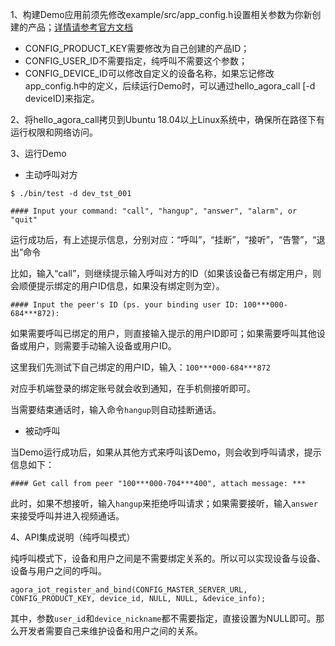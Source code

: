 1、构建Demo应用前须先修改example/src/app_config.h设置相关参数为你新创建的产品；[详情请参考官方文档](https://docs.agora.io/cn/iot-apaas/device_media_call?platform=All%20Platforms)

- CONFIG_PRODUCT_KEY需要修改为自己创建的产品ID；
- CONFIG_USER_ID不需要指定，纯呼叫不需要这个参数；
- CONFIG_DEVICE_ID可以修改自定义的设备名称，如果忘记修改app_config.h中的定义，后续运行Demo时，可以通过hello_agora_call [-d deviceID]来指定。

2、将hello_agora_call拷贝到Ubuntu 18.04以上Linux系统中，确保所在路径下有运行权限和网络访问。

3、运行Demo
- 主动呼叫对方

`$ ./bin/test -d dev_tst_001`

`#### Input your command: "call", "hangup", "answer", "alarm", or "quit"`

运行成功后，有上述提示信息，分别对应：“呼叫”，“挂断”，“接听”，“告警”，“退出”命令

比如，输入“call”，则继续提示输入呼叫对方的ID（如果该设备已有绑定用户，则会顺便提示绑定的用户ID信息，如果没有绑定则为空）。

`#### Input the peer's ID (ps. your binding user ID: 100***000-684***872):`

如果需要呼叫已绑定的用户，则直接输入提示的用户ID即可；如果需要呼叫其他设备或用户，则需要手动输入设备或用户ID。

这里我们先测试下自己绑定的用户ID，输入：`100***000-684***872`

对应手机端登录的绑定账号就会收到通知，在手机侧接听即可。

当需要结束通话时，输入命令`hangup`则自动挂断通话。

- 被动呼叫

当Demo运行成功后，如果从其他方式来呼叫该Demo，则会收到呼叫请求，提示信息如下：

`#### Get call from peer "100***000-704***400", attach message: ***`

此时，如果不想接听，输入`hangup`来拒绝呼叫请求；如果需要接听，输入`answer`来接受呼叫并进入视频通话。

4、API集成说明（纯呼叫模式）

纯呼叫模式下，设备和用户之间是不需要绑定关系的。所以可以实现设备与设备、设备与用户之间的呼叫。

`agora_iot_register_and_bind(CONFIG_MASTER_SERVER_URL, CONFIG_PRODUCT_KEY, device_id, NULL, NULL, &device_info);`

其中，参数`user_id`和`device_nickname`都不需要指定，直接设置为NULL即可。那么开发者需要自己来维护设备和用户之间的关系。